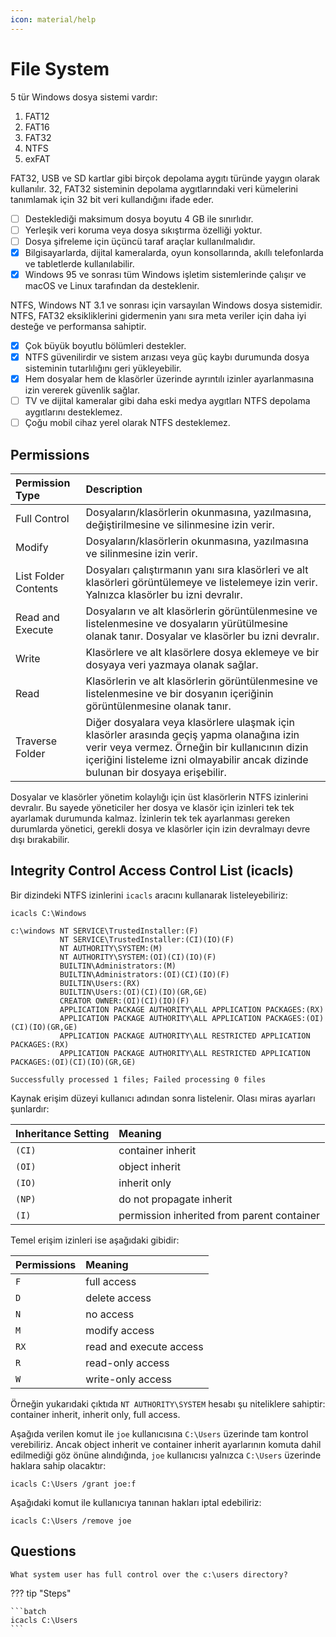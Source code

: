 ```yaml
---
icon: material/help
---
```


# File System

5 tür Windows dosya sistemi vardır:

1. FAT12
2. FAT16
3. FAT32
4. NTFS
5. exFAT

FAT32, USB ve SD kartlar gibi birçok depolama aygıtı türünde yaygın olarak kullanılır. 32, FAT32 sisteminin depolama aygıtlarındaki veri kümelerini tanımlamak için 32 bit veri kullandığını ifade eder.

* [ ] Desteklediği maksimum dosya boyutu 4 GB ile sınırlıdır.
* [ ] Yerleşik veri koruma veya dosya sıkıştırma özelliği yoktur.
* [ ] Dosya şifreleme için üçüncü taraf araçlar kullanılmalıdır.
* [x] Bilgisayarlarda, dijital kameralarda, oyun konsollarında, akıllı telefonlarda ve tabletlerde kullanılabilir.
* [x] Windows 95 ve sonrası tüm Windows işletim sistemlerinde çalışır ve macOS ve Linux tarafından da desteklenir.

NTFS, Windows NT 3.1 ve sonrası için varsayılan Windows dosya sistemidir. NTFS, FAT32 eksikliklerini gidermenin yanı sıra meta veriler için daha iyi desteğe ve performansa sahiptir.

* [x] Çok büyük boyutlu bölümleri destekler.
* [x] NTFS güvenilirdir ve sistem arızası veya güç kaybı durumunda dosya sisteminin tutarlılığını geri yükleyebilir.
* [x] Hem dosyalar hem de klasörler üzerinde ayrıntılı izinler ayarlanmasına izin vererek güvenlik sağlar.
* [ ] TV ve dijital kameralar gibi daha eski medya aygıtları NTFS depolama aygıtlarını desteklemez.
* [ ] Çoğu mobil cihaz yerel olarak NTFS desteklemez.

## Permissions

| Permission Type | Description |
|:---|:---|
| Full Control | Dosyaların/klasörlerin okunmasına, yazılmasına, değiştirilmesine ve silinmesine izin verir. |
| Modify | Dosyaların/klasörlerin okunmasına, yazılmasına ve silinmesine izin verir. |
| List Folder Contents | Dosyaları çalıştırmanın yanı sıra klasörleri ve alt klasörleri görüntülemeye ve listelemeye izin verir. Yalnızca klasörler bu izni devralır. |
| Read and Execute | Dosyaların ve alt klasörlerin görüntülenmesine ve listelenmesine ve dosyaların yürütülmesine olanak tanır. Dosyalar ve klasörler bu izni devralır. |
| Write | Klasörlere ve alt klasörlere dosya eklemeye ve bir dosyaya veri yazmaya olanak sağlar. |
| Read | Klasörlerin ve alt klasörlerin görüntülenmesine ve listelenmesine ve bir dosyanın içeriğinin görüntülenmesine olanak tanır. |
| Traverse Folder | Diğer dosyalara veya klasörlere ulaşmak için klasörler arasında geçiş yapma olanağına izin verir veya vermez. Örneğin bir kullanıcının dizin içeriğini listeleme izni olmayabilir ancak dizinde bulunan bir dosyaya erişebilir. |

Dosyalar ve klasörler yönetim kolaylığı için üst klasörlerin NTFS izinlerini devralır. Bu sayede yöneticiler her dosya ve klasör için izinleri tek tek ayarlamak durumunda kalmaz. İzinlerin tek tek ayarlanması gereken durumlarda yönetici, gerekli dosya ve klasörler için izin devralmayı devre dışı bırakabilir.

## Integrity Control Access Control List (icacls)

Bir dizindeki NTFS izinlerini `icacls` aracını kullanarak listeleyebiliriz:

```batch
icacls C:\Windows
```

```text title="Output"
c:\windows NT SERVICE\TrustedInstaller:(F)
           NT SERVICE\TrustedInstaller:(CI)(IO)(F)
           NT AUTHORITY\SYSTEM:(M)
           NT AUTHORITY\SYSTEM:(OI)(CI)(IO)(F)
           BUILTIN\Administrators:(M)
           BUILTIN\Administrators:(OI)(CI)(IO)(F)
           BUILTIN\Users:(RX)
           BUILTIN\Users:(OI)(CI)(IO)(GR,GE)
           CREATOR OWNER:(OI)(CI)(IO)(F)
           APPLICATION PACKAGE AUTHORITY\ALL APPLICATION PACKAGES:(RX)
           APPLICATION PACKAGE AUTHORITY\ALL APPLICATION PACKAGES:(OI)(CI)(IO)(GR,GE)
           APPLICATION PACKAGE AUTHORITY\ALL RESTRICTED APPLICATION PACKAGES:(RX)
           APPLICATION PACKAGE AUTHORITY\ALL RESTRICTED APPLICATION PACKAGES:(OI)(CI)(IO)(GR,GE)

Successfully processed 1 files; Failed processing 0 files
```

Kaynak erişim düzeyi kullanıcı adından sonra listelenir. Olası miras ayarları şunlardır:

| Inheritance Setting | Meaning |
|:---|:---|
| `(CI)` | container inherit |
| `(OI)` | object inherit |
| `(IO)` | inherit only |
| `(NP)` | do not propagate inherit |
| `(I)` | permission inherited from parent container |

Temel erişim izinleri ise aşağıdaki gibidir:

| Permissions | Meaning |
|:---|:---|
| `F` | full access |
| `D` | delete access |
| `N` | no access |
| `M` | modify access |
| `RX` | read and execute access |
| `R` | read-only access |
| `W` | write-only access |

Örneğin yukarıdaki çıktıda `NT AUTHORITY\SYSTEM` hesabı şu niteliklere sahiptir: container inherit, inherit only, full access.

Aşağıda verilen komut ile `joe` kullanıcısına `C:\Users` üzerinde tam kontrol verebiliriz. Ancak object inherit ve container inherit ayarlarının komuta dahil edilmediği göz önüne alındığında, `joe` kullanıcısı yalnızca `C:\Users` üzerinde haklara sahip olacaktır:

```batch
icacls C:\Users /grant joe:f
```

Aşağıdaki komut ile kullanıcıya tanınan hakları iptal edebiliriz:

```batch
icacls C:\Users /remove joe
```

## Questions

```text
What system user has full control over the c:\users directory?
```

??? tip "Steps"

    ```batch
    icacls C:\Users
    ```
